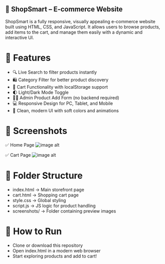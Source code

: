 ## 🛒 ShopSmart – E-commerce Website
ShopSmart is a fully responsive, visually appealing e-commerce website built using HTML, CSS, and JavaScript. It allows users to browse products, add items to the cart, and manage them easily with a dynamic and interactive UI.

# 🔧 Features
   - 🔍 Live Search to filter products instantly
   - 🛍️ Category Filter for better product discovery
   - 🛒 Cart Functionality with localStorage support
   - 🌓 Light/Dark Mode Toggle
   - 🧑‍💼 Admin Product Add Form (no backend required)
   - 💻 Responsive Design for PC, Tablet, and Mobile
   - 🎨 Clean, modern UI with soft colors and animations

# 📸 Screenshots
✅ Home Page
![image alt]()

✅ Cart Page
![image alt]()

# 📁 Folder Structure
   - index.html         → Main storefront page  
   - cart.html          → Shopping cart page  
   - style.css          → Global styling  
   - script.js          → JS logic for product handling  
   - screenshots/       → Folder containing preview images

# 🚀 How to Run
   - Clone or download this repository
   - Open index.html in a modern web browser
   - Start exploring products and add to cart!

